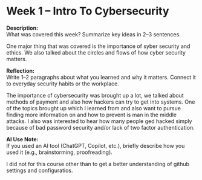 # Week 1 – Intro To Cybersecurity
 
**Description:**  
What was covered this week? Summarize key ideas in 2–3 sentences.  

One major thing that was covered is the importance of syber security and ethics. We also talked about the circles and flows of how cyber security matters.

 
**Reflection:**  
Write 1–2 paragraphs about what you learned and why it matters. Connect it to everyday security habits or the workplace.  

The importance of cybersecurity was brought up a lot, we talked about methods of payment and also how hackers can try to get into systems. One of the topics brought up
which I learned from and also want to pursue finding more information on and how to prevent is man in the middle attacks. I also was interested to hear how many
people ged hacked simply because of bad password security and/or lack of two factor authentication.

**AI Use Note:**  
If you used an AI tool (ChatGPT, Copilot, etc.), briefly describe how you used it (e.g., brainstorming, proofreading).

I did not for this course other than to get a better understanding of github settings and configuratios. 
